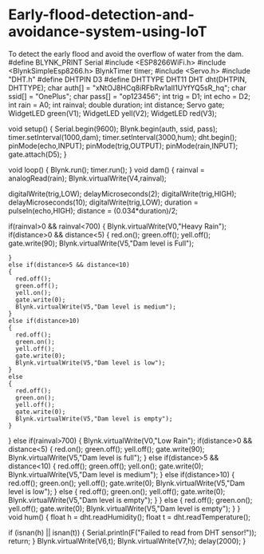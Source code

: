 # Early-flood-detection-and-avoidance-system-using-IoT
To detect the early flood and avoid the overflow of water from the dam.
#define BLYNK_PRINT Serial
#include <ESP8266WiFi.h>
#include <BlynkSimpleEsp8266.h>
BlynkTimer timer;
#include <Servo.h>
#include "DHT.h"
#define DHTPIN D3
#define DHTTYPE DHT11
DHT dht(DHTPIN, DHTTYPE);
char auth[] = "xNtOJ8HCq8iRFbRw1alI1UYfYQ5sR_hq";
char ssid[] = "OnePlus";
char pass[] = "op123456";
int trig = D1;
int echo = D2;
int rain = A0;
int rainval;
double duration;
int distance;
Servo gate;
WidgetLED green(V1);
WidgetLED yell(V2);
WidgetLED red(V3);

void setup()
{
  Serial.begin(9600);
  Blynk.begin(auth, ssid, pass);
  timer.setInterval(1000,dam);
  timer.setInterval(3000,hum);
  dht.begin();
  pinMode(echo,INPUT);
  pinMode(trig,OUTPUT);
  pinMode(rain,INPUT); 
  gate.attach(D5);
}

void loop()
{
  Blynk.run();
  timer.run();
}
void dam()
{
  rainval = analogRead(rain);
  Blynk.virtualWrite(V4,rainval);
  
  digitalWrite(trig,LOW);
  delayMicroseconds(2);
  digitalWrite(trig,HIGH);
  delayMicroseconds(10);
  digitalWrite(trig,LOW);
  duration = pulseIn(echo,HIGH);
  distance = (0.034*duration)/2;
  
  if(rainval>0 && rainval<700)
  { 
    Blynk.virtualWrite(V0,"Heavy Rain");
    if(distance>0 && distance<5)
    { 
      red.on();
      green.off();
      yell.off();
      gate.write(90);
      Blynk.virtualWrite(V5,"Dam level is Full");
      
    }
    else if(distance>5 && distance<10)
    {
      red.off();
      green.off();
      yell.on();
      gate.write(0);
      Blynk.virtualWrite(V5,"Dam level is medium");
    }
    else if(distance>10)
    {
      red.off();
      green.on();
      yell.off();
      gate.write(0);
      Blynk.virtualWrite(V5,"Dam level is low");
    }
    else
    {
      red.off();
      green.on();
      yell.off();
      gate.write(0);
      Blynk.virtualWrite(V5,"Dam level is empty");
    }  
  }
  else if(rainval>700)
  { 
    Blynk.virtualWrite(V0,"Low Rain");
    if(distance>0 && distance<5)
    {
      red.on();
      green.off();
      yell.off();
      gate.write(90);
      Blynk.virtualWrite(V5,"Dam level is full");
    }
    else if(distance>5 && distance<10)
    {
      red.off();
      green.off();
      yell.on();
      gate.write(0);
      Blynk.virtualWrite(V5,"Dam level is medium");
    }
    else if(distance>10)
    {
      red.off();
      green.on();
      yell.off();
      gate.write(0);
      Blynk.virtualWrite(V5,"Dam level is low");
    }
    else
    {
      red.off();
      green.on();
      yell.off();
      gate.write(0);
      Blynk.virtualWrite(V5,"Dam level is empty");
    }
  }
  else
  {
    red.off();
    green.on();
    yell.off();
    gate.write(0);
    Blynk.virtualWrite(V5,"Dam level is empty");
  }
}  
void hum()
{
   float h = dht.readHumidity();
   float t = dht.readTemperature();
    
   if (isnan(h) || isnan(t))
   {
     Serial.println(F("Failed to read from DHT sensor!"));
     return;
   }
   Blynk.virtualWrite(V6,t);
   Blynk.virtualWrite(V7,h);
   delay(2000);
}
